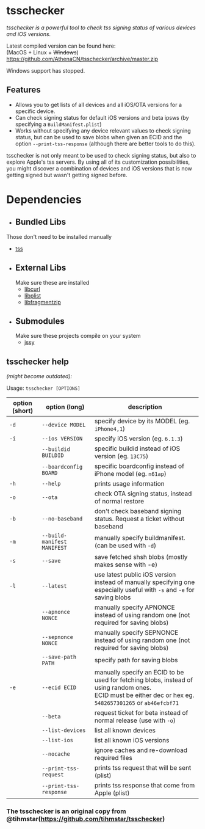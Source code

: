 
# tsschecker  
_tsschecker is a powerful tool to check tss signing status of various devices and iOS versions._

Latest compiled version can be found here:  
(MacOS + Linux + ~~Windows~~)  
https://github.com/AthenaCN/tsschecker/archive/master.zip

Windows support has stopped. 

## Features  
* Allows you to get lists of all devices and all iOS/OTA versions for a specific device.
* Can check signing status for default iOS versions and beta ipsws (by specifying a `BuildManifest.plist`)
* Works without specifying any device relevant values to check signing status, but can be used to save blobs when given an ECID and the option `--print-tss-response` (although there are better tools to do this).

tsschecker is not only meant to be used to check signing status, but also to explore Apple's tss servers.
By using all of its customization possibilities, you might discover a combination of devices and iOS versions that is now getting signed but wasn't getting signed before.  

# Dependencies
*  ## Bundled Libs
  Those don't need to be installed manually
  * [tss](https://github.com/libimobiledevice)
* ## External Libs
  Make sure these are installed
  * [libcurl](https://curl.haxx.se/libcurl/)
  * [libplist](https://github.com/libimobiledevice/libplist)
  * [libfragmentzip](https://github.com/AthenaCN/libfragmentzip)
* ## Submodules
  Make sure these projects compile on your system
  * [jssy](https://github.com/AthenaCN/jssy)


## tsschecker help  
_(might become outdated):_

Usage: `tsschecker [OPTIONS]`

| option (short) | option (long)             | description                                                                       |
|----------------|---------------------------|-----------------------------------------------------------------------------------|
|  `-d`          | `--device MODEL`          | specify device by its MODEL (eg. `iPhone4,1`)                                     |
|  `-i`          | `--ios VERSION`           | specify iOS version (eg. `6.1.3`)                                                 |
|				         | `--buildid BUILDID`		   | specific buildid instead of iOS version (eg. `13C75`)							               |
|				         | `--boardconfig BOARD`	   | specific boardconfig instead of iPhone model (eg. `n61ap`)						             |
|  `-h`          | `--help`                  | prints usage information                                                          |
|  `-o`          | `--ota`	                 | check OTA signing status, instead of normal restore                               |
|  `-b`          | `--no-baseband`           | don't check baseband signing status. Request a ticket without baseband            |
|  `-m`          |`--build-manifest MANIFEST`| manually specify buildmanifest. (can be used with `-d`)                           |  
|  `-s`          | `--save`		     		       | save fetched shsh blobs (mostly makes sense with -e)                              |
|  `-l`			     | `--latest`  				       | use latest public iOS version instead of manually specifying one<br>especially useful with `-s` and `-e` for saving blobs                                                                                              |
|      			     | `--apnonce NONCE`   		   | manually specify APNONCE instead of using random one (not required for saving blobs)|
|      			     | `--sepnonce NONCE`        | manually specify SEPNONCE instead of using random one (not required for saving blobs) 		                                                                                                                                  |
|      			     | `--save-path PATH`        | specify path for saving blobs 		 														 |
|  `-e`          | `--ecid ECID`	         | manually specify an ECID to be used for fetching blobs, instead of using random ones. <br>ECID must be either dec or hex eg. `5482657301265` or `ab46efcbf71`                                                          |
|                |  `--beta`	             | request ticket for beta instead of normal release (use with `-o`)                |
|                | `--list-devices`          | list all known devices                                                            |
|                |`--list-ios`	             | list all known iOS versions                                                       |
|                |`--nocache`       	     | ignore caches and re-download required files                                      |
|                |`--print-tss-request`      | prints tss request that will be sent (plist)                                      |
|                |`--print-tss-response`     | prints tss response that come from Apple (plist)                                  |

### The tsschecker is an original copy from @tihmstar(https://github.com/tihmstar/tsschecker)
